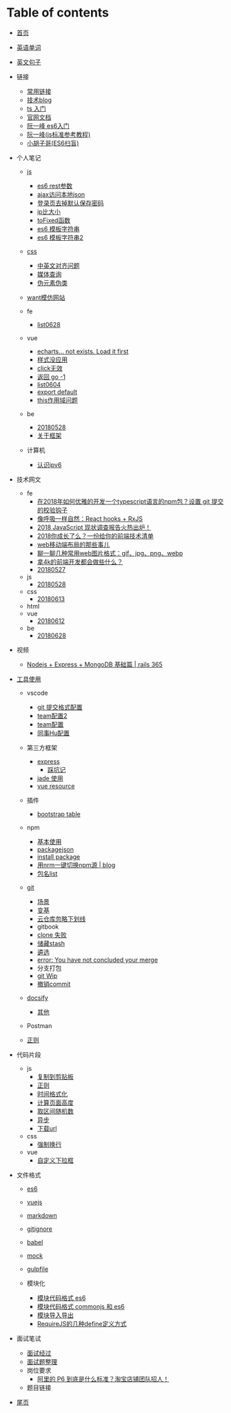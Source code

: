 # Table of contents

* [首页](README.md)
* [英语单词](英语/单词.md)
* [英文句子](英语/句子.md) 
* 链接
  * [常用链接](link/link1.md)
  * [技术blog](link/subscibe.md) 
  * [ts 入门](https://ts.xcatliu.com/)
  * [官网文档](https://zhongsp.gitbooks.io/typescript-handbook/)
  * [阮一峰 es6入门](http://es6.ruanyifeng.com/)
  * [阮一峰(js标准参考教程)](http://javascript.ruanyifeng.com/)
  * [小胡子哥(ES6扫盲)](http://www.barretlee.com/blog/2016/07/09/a-kickstarter-guide-to-writing-es6/)
    
* 个人笔记
  * [js](./个人笔记/js/keyword0528.md) 
    * [es6 rest参数](个人笔记/js/rest参数.md) 
    * [ajax访问本地json]()
    * [登录页去掉默认保存密码](./个人笔记/js/去掉默认密码.md)
    * [ip比大小](个人笔记/js/比较ip.md)
    * [toFixed函数](个人笔记/js/toFix.md)
    * [es6 模板字符串](https://blog.csdn.net/qq_30100043/article/details/53188139) 
    * [es6 模板字符串2](https://www.cnblogs.com/chengdabelief/p/6688872.html) 
  * [css](./个人笔记/css/keyword611.md) 
    * [中英文对齐问题](./个人笔记/css/中英文对齐.md)  
    * [媒体查询]()
    * [伪元素伪类](个人笔记/css/伪元素伪类.md)
  * [want模仿网站](个人笔记/somePage/0627.md)
  * fe
    * [list0628](个人笔记/fe/0628.md)

     
  * vue
    * [echarts... not exists. Load it first](个人笔记/vue/库图不存在.md)
    * [样式没应用](个人笔记/vue/样式没应用.md)
    * [click无效](个人笔记/vue/click无效.md)
    * [返回 go -1](./个人笔记/vue/goback.md)
    * [list0604](./个人笔记/vue/list0604.md)
    * [export default]()
    * [this作用域问题](个人笔记/vue/this.md)
  * be
    * [20180528](个人笔记/be/20180528.md)
    * [关于框架](个人笔记/be/关于框架.md)  
  * 计算机
    * [认识ipv6](个人笔记/计算机/ipv6.md)  
      

* 技术网文 
  * fe 
    * [在2018年如何优雅的开发一个typescript语言的npm包？设置 git 提交的校验钩子](https://juejin.im/post/5bfcb87ce51d45378d0d28d8)
    * [像呼吸一样自然：React hooks + RxJS](https://zhuanlan.zhihu.com/p/50921147)
    * [2018 JavaScript 现状调查报告火热出炉！](www.oschina.net/news/101954/the-state-of-javascript-2018)
    * [2018你成长了么？一份给你的前端技术清单](https://segmentfault.com/a/1190000016901398)
    * [web移动端布局的那些事儿](https://juejin.im/post/5b6575b0518825196b01fd85)
    * [聊一聊几种常用web图片格式：gif、jpg、png、webp](https://juejin.im/post/5b32ea55e51d4558bf7c45e0)
    * [拿4k的前端开发都会做些什么？](https://www.zhihu.com/question/276412426/answer/416383696)
    * [20180527](./feA-list/fe/20180527.md) 
  * js 
    * [20180528](./feA-list/js/20180528.md) 
  * css  
    * [20180613](./feA-list/css/css20180613.md)
  * html  
  * vue 
    * [20180612](./feA-list/vue/612.md)    
  * be
    * [20180628](feA-list/be/be0628.md)
     
* 视频
    * [Nodejs + Express + MongoDB 基础篇 | rails 365](https://www.rails365.net/playlists/nodejs-express-mongodb-ji-chu-pian) 
* [工具使用](tool/oftenUse.md)
  * vscode
    * [git 提交格式配置](tool/vscode/formatCommit.md)
    * [team配置2](tool/vscode/ued2.md)
    * [team配置](tool/vscode/ued.md)
    * [同事Hu配置](tool/vscode/hu.md)
  * 第三方框架
    * [express](third-lib/express.md)
      * [踩坑记](third-lib/express-issue.md)
    * [jade 使用](https://www.cnblogs.com/huaziWEB/p/4526719.html)
    * [vue resource](https://www.cnblogs.com/chenhuichao/p/8308993.html)
  * 插件
    * [bootstrap table]()    
  * npm
    * [基本使用](tool/npm/use.md)
    * [packagejson](tool/npm/json.md)
    * [install package](tool/npm/install.md)
    * [用nrm一键切换npm源 | blog](https://www.cnblogs.com/wangmeijian/p/7072053.html)
    * [包名list](tool/npm/myPackage.md)
   
  * [git](tool/git/git.md)
    * [场景](tool/git/场景.md)
    * [变基](tool/git/rebase.md)
    * [云仓库忽略下划线](tool/git/igmore-underscore.md)
    * gitbook
    * [clone 失败](tool/git/cloneFail.md)
    * [储藏stash](tool/git/stash.md)
    * [遴选](tool/git/cherry.md)
    * [error: You have not concluded your merge](tool/git/not-conclude-merge.md)
    * 分支打包
    * [git Wip](tool/git/WIP.md)
    * [撤销commit](tool/git/cancelCommit.md)
  * [docsify](tool/docsify.md) 
    * [其他](tool/docsify_other.md) 
  * Postman
  * [正则](tool/regular.md)

* 代码片段
  * js
      * [复制到剪贴板](个人笔记/js/code/copy.md)
      * [正则](代码片段/js/正则.md)
      * [时间格式化]()
      * [计算页面高度](./个人笔记/js/code/计算高度.md)
      * [取区间随机数](代码片段/js/随机数.md)
      * [异步](代码片段/js/异步.md)
      * [下载url](代码片段/js/下载url.md)
  * css
    * [强制换行](代码片段/css/强制换行.md)   
  * vue
    * [自定义下拉框](代码片段/vue/custom-select.md)  

* 文件格式
  * [es6](format/es6.md)
  * [vuejs](format/vue.md)
  * [markdown](./format/markdown.md)
  * [gitignore](./format/gitignore.md)
  * [babel](./format/babel.md)

  * [mock](./format/mock.md)
  * [gulpfile]()
  * 模块化
    * [模块代码格式 es6](./format/module-es6.md)
    * [模块代码格式 commonjs 和 es6](./format/module-es6-commonjs.md) 
    * [模块导入导出](./format/module-all.md)
    * [RequireJS的几种define定义方式](https://blog.csdn.net/itpinpai/article/details/52366498) 

* 面试笔试
  * [面试经过](./link/interview.md) 
  * [面试题整理](求职/面试题.md)
  * 岗位要求
    * [阿里的 P6 到底是什么标准？淘宝店铺团队招人！](https://mp.weixin.qq.com/s/JM9RLZT6--PS30JPezZaXQ)   
  * 题目链接   
* [尾页](endPage.md)

